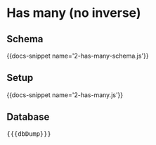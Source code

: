 # Has many (no inverse)

## Schema

{{docs-snippet name='2-has-many-schema.js'}}

## Setup

{{docs-snippet name='2-has-many.js'}}

## Database

<pre>
{{{dbDump}}}
</pre>
